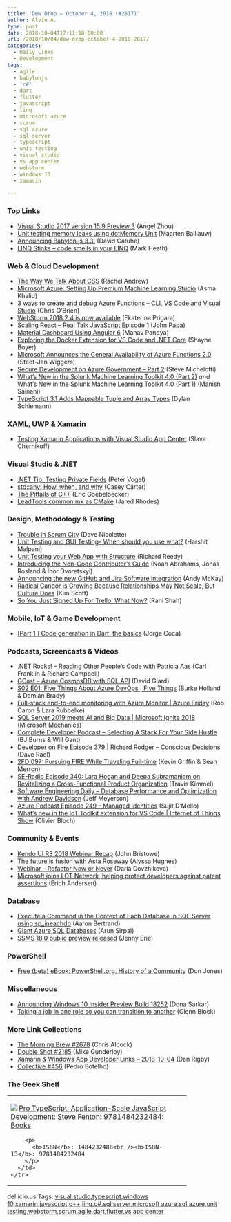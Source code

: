 ```yaml
---
title: 'Dew Drop – October 4, 2018 (#2817)'
author: Alvin A.
type: post
date: 2018-10-04T17:11:18+00:00
url: /2018/10/04/dew-drop-october-4-2018-2817/
categories:
  - Daily Links
  - Development
tags:
  - agile
  - babylonjs
  - 'c#'
  - dart
  - flutter
  - javascript
  - linq
  - microsoft azure
  - scrum
  - sql azure
  - sql server
  - typescript
  - unit testing
  - visual studio
  - vs app center
  - webstorm
  - windows 10
  - xamarin

---
```

### <a name="top"></a>Top Links

  * <a href="https://blogs.msdn.microsoft.com/visualstudio/2018/10/04/visual-studio-2017-version-15-9-preview-3/" target="_blank">Visual Studio 2017 version 15.9 Preview 3</a> (Angel Zhou)
  * <a href="https://blog.jetbrains.com/dotnet/2018/10/04/unit-testing-memory-leaks-using-dotmemory-unit/" target="_blank">Unit testing memory leaks using dotMemory Unit</a> (Maarten Balliauw)
  * <a href="http://blogs.windows.com/buildingapps/2018/10/04/announcing-babylon-js-3-3/?WT.mc_id=DX_MVP4025064" target="_blank">Announcing Babylon.js 3.3!</a> (David Catuhe)
  * <a href="https://markheath.net/post/linq-stinks" target="_blank">LINQ Stinks &#8211; code smells in your LINQ</a> (Mark Heath)



### <a name="web"></a>Web & Cloud Development

  * <a href="https://www.rachelandrew.co.uk/archives/2018/10/04/the-way-we-talk-about-css/" target="_blank">The Way We Talk About CSS</a> (Rachel Andrew)
  * <a href="http://www.asmak9.com/2018/10/microsoft-azure-setting-up-premium.html" target="_blank">Microsoft Azure: Setting Up Premium Machine Learning Studio</a> (Asma Khalid)
  * <a href="http://feedproxy.google.com/~r/ChrisObrien/~3/2tb9JvhD9q8/Azure-Functions-Visual-Studio-Code-CLI.html" target="_blank">3 ways to create and debug Azure Functions – CLI, VS Code and Visual Studio</a> (Chris O&#8217;Brien)
  * <a href="https://blog.jetbrains.com/webstorm/2018/10/webstorm-2018-2-4/" target="_blank">WebStorm 2018.2.4 is now available</a> (Ekaterina Prigara)
  * <a href="https://johnpapa.net/rtjs0001/" target="_blank">Scaling React &#8211; Real Talk JavaScript Episode 1</a> (John Papa)
  * <a href="https://neelbhatt.com/2018/10/04/material-dashboard-using-angular-6/" target="_blank">Material Dashboard Using Angular 6</a> (Manav Pandya)
  * <a href="http://feedproxy.google.com/~r/Tattoocoder/~3/EIy9gzOyEgw/" target="_blank">Exploring the Docker Extension for VS Code and .NET Core</a> (Shayne Boyer)
  * <a href="https://www.infoq.com/news/2018/10/azure-functions-2-ga?utm_campaign=infoq_content&utm_source=infoq&utm_medium=feed&utm_term=global" target="_blank">Microsoft Announces the General Availability of Azure Functions 2.0</a> (Steef-Jan Wiggers)
  * <a href="https://blogs.msdn.microsoft.com/azuregov/2018/10/03/secure-development-on-azure-government-part-2/" target="_blank">Secure Development on Azure Government – Part 2</a> (Steve Michelotti)
  * <a href="https://www.splunk.com/blog/2018/10/04/what-s-new-in-the-splunk-machine-learning-toolkit-4-0-part-2.html" target="_blank">What’s New in the Splunk Machine Learning Toolkit 4.0 (Part 2)</a> _and_ <a href="https://www.splunk.com/blog/2018/10/04/what-s-new-in-the-splunk-machine-learning-toolkit-4-0.html" target="_blank">What’s New in the Splunk Machine Learning Toolkit 4.0 (Part 1)</a> (Manish Sainani)
  * <a href="https://www.infoq.com/news/2018/10/typescript-mappable-tuple-array?utm_campaign=infoq_content&utm_source=infoq&utm_medium=feed&utm_term=global" target="_blank">TypeScript 3.1 Adds Mappable Tuple and Array Types</a> (Dylan Schiemann)



### <a name="silverlight"></a>XAML, UWP & Xamarin

  * <a href="https://blogs.msdn.microsoft.com/vsappcenter/testing-xamarin-applications-with-visual-studio-app-center/" target="_blank">Testing Xamarin Applications with Visual Studio App Center</a> (Slava Chernikoff)



### <a name="dotnet"></a>Visual Studio & .NET

  * <a href="https://visualstudiomagazine.com/blogs/tool-tracker/2018/08/testing-private-fields.aspx" target="_blank">.NET Tip: Testing Private Fields</a> (Peter Vogel)
  * <a href="https://blogs.msdn.microsoft.com/vcblog/2018/10/04/stdany-how-when-and-why/" target="_blank">std::any: How, when, and why</a> (Casey Carter)
  * <a href="http://feedproxy.google.com/~r/Typemock/~3/HZIlnTEYtlw/" target="_blank">The Pitfalls of C++</a> (Eric Goebelbecker)
  * <a href="https://jaredrhodes.com/2018/10/04/leadtools-common-mk-as-cmake/" target="_blank">LeadTools common.mk as CMake</a> (Jared Rhodes)



### <a name="design"></a>Design, Methodology & Testing

  * <a href="http://feedproxy.google.com/~r/LeadingAgile/~3/_Dy_pAfyRh0/" target="_blank">Trouble in Scrum City</a> (Dave Nicolette)
  * <a href="http://blogs.quovantis.com/unit-testing-and-gui-testing-when-should-you-use-what/" target="_blank">Unit Testing and GUI Testing- When should you use what?</a> (Harshit Malpani)
  * <a href="https://tracking.feedpress.it/link/10828/10474758" target="_blank">Unit Testing your Web App with Structure</a> (Richard Reedy)
  * <a href="https://kubernetes.io/blog/2018/10/04/introducing-the-non-code-contributors-guide/" target="_blank">Introducing the Non-Code Contributor’s Guide</a> (Noah Abrahams, Jonas Rosland & Ihor Dvoretskyi)
  * <a href="https://blog.github.com/2018-10-04-announcing-the-new-github-and-jira-software-cloud-integration/" target="_blank">Announcing the new GitHub and Jira Software integration</a> (Andy McKay)
  * <a href="https://www.radicalcandor.com/blog/radical-candor-growing/" target="_blank">Radical Candor is Growing Because Relationships May Not Scale, But Culture Does</a> (Kim Scott)
  * <a href="https://blog.trello.com/new-to-trello-beginner-tips" target="_blank">So You Just Signed Up For Trello. What Now?</a> (Rani Shah)



### <a name="mobile"></a>Mobile, IoT & Game Development

  * <a href="https://medium.com/flutter-community/part-1-code-generation-in-dart-the-basics-3127f4c842cc?source=rss----86fb29d7cc6a---4" target="_blank">[Part 1 ] Code generation in Dart: the basics</a> (Jorge Coca)



### <a name="podcasts"></a>Podcasts, Screencasts & Videos

  * <a href="http://www.dotnetrocks.com/default.aspx?ShowNum=1586" target="_blank">.NET Rocks! &#8211; Reading Other People&#8217;s Code with Patricia Aas</a> (Carl Franklin & Richard Campbell)
  * <a href="http://DavidGiard.com/2018/10/04/AzureCosmosDBWithSQLAPI.aspx" target="_blank">GCast &#8211; Azure CosmosDB with SQL API</a> (David Giard)
  * <a href="https://channel9.msdn.com/Shows/5-Things/S02-E01-Five-Things-About-Azure-DevOps?WT.mc_id=DX_MVP4025064" target="_blank">S02 E01: Five Things About Azure DevOps | Five Things</a> (Burke Holland & Damian Brady)
  * <a href="https://channel9.msdn.com/Shows/Azure-Friday/Full-stack-end-to-end-monitoring-with-Azure-Monitor?WT.mc_id=DX_MVP4025064" target="_blank">Full-stack end-to-end monitoring with Azure Monitor | Azure Friday</a> (Rob Caron & Lara Rubbelke)
  * <a href="http://www.youtube.com/watch?v=SupdSeLtZyM" target="_blank">SQL Server 2019 meets AI and Big Data | Microsoft Ignite 2018</a> (Microsoft Mechanics)
  * <a href="https://completedeveloperpodcast.com/episode-164/?utm_source=rss&utm_medium=rss&utm_campaign=episode-164" target="_blank">Complete Developer Podcast &#8211; Selecting A Stack For Your Side Hustle</a> (BJ Burns & Will Gant)
  * <a href="http://developeronfire.com/podcast/episode-379-richard-rodger-conscious-decisions" target="_blank">Developer on Fire Episode 379 | Richard Rodger &#8211; Conscious Decisions</a> (Dave Rael)
  * <a href="https://2frugaldudes.com/2fd-097-pursuing-fire-while-traveling-full-time/" target="_blank">2FD 097: Pursuing FIRE While Traveling Full-time</a> (Kevin Griffin & Sean Merron)
  * <a href="http://feedproxy.google.com/~r/se-radio/~3/qavdaGh8_eY/" target="_blank">SE-Radio Episode 340: Lara Hogan and Deepa Subramaniam on Revitalizing a Cross-Functional Product Organization</a> (Travis Kimmel)
  * <a href="https://softwareengineeringdaily.com/2018/10/04/database-performance-and-optimization-with-andrew-davidson/" target="_blank">Software Engineering Daily &#8211; Database Performance and Optimization with Andrew Davidson</a> (Jeff Meyerson)
  * <a href="http://azpodcast.azurewebsites.net/post/Episode-249-Managed-Identies" target="_blank">Azure Podcast Episode 249 &#8211; Managed Identities</a> (Sujit D&#8217;Mello)
  * <a href="https://channel9.msdn.com/Shows/Internet-of-Things-Show/Whats-new-in-the-IoT-Toolkit-extension-for-VS-Code?WT.mc_id=DX_MVP4025064" target="_blank">What&#8217;s new in the IoT Toolkit extension for VS Code | Internet of Things Show</a> (Olivier Bloch)



### <a name="events"></a>Community & Events

  * <a href="https://www.telerik.com/blogs/kendo-ui-r3-2018-webinar-recap" target="_blank">Kendo UI R3 2018 Webinar Recap</a> (John Bristowe)
  * <a href="https://www.microsoft.com/en-us/research/blog/the-future-is-fusion-with-asta-roseway/" target="_blank">The future is fusion with Asta Roseway</a> (Alyssa Hughes)
  * <a href="https://blog.jetbrains.com/dotnet/2018/10/04/webinar-refactor-now-never/" target="_blank">Webinar – Refactor Now or Never</a> (Daria Dovzhikova)
  * <a href="https://azure.microsoft.com/blog/microsoft-joins-lot-network-helping-protect-developers-against-patent-assertions/" target="_blank">Microsoft joins LOT Network, helping protect developers against patent assertions</a> (Erich Andersen)



### <a name="sql"></a>Database

  * <a href="http://feedproxy.google.com/~r/MSSQLTips-LatestSqlServerTips/~3/x7DtgIi-d3I/tip.asp" target="_blank">Execute a Command in the Context of Each Database in SQL Server using sp_ineachdb</a> (Aaron Bertrand)
  * <a href="https://blobeater.blog/2018/10/04/giant-azure-sql-databases/" target="_blank">Giant Azure SQL Databases</a> (Arun Sirpal)
  * <a href="https://cloudblogs.microsoft.com/sqlserver/2018/10/03/ssms-18-0-public-preview-released/" target="_blank">SSMS 18.0 public preview released</a> (Jenny Erie)



### <a name="ps"></a>PowerShell

  * <a href="https://powershell.org/2018/10/04/free-beta-ebook-powershell-org-history-of-a-community/" target="_blank">Free (beta) eBook: PowerShell.org, History of a Community</a> (Don Jones)



### <a name="misc"></a>Miscellaneous

  * <a href="http://blogs.windows.com/windowsexperience/2018/10/03/announcing-windows-10-insider-preview-build-18252/?WT.mc_id=DX_MVP4025064" target="_blank">Announcing Windows 10 Insider Preview Build 18252</a> (Dona Sarkar)
  * <a href="https://medium.com/@gblock/taking-a-job-in-one-role-so-you-can-transition-to-another-190affdee043?source=rss-944cd40f002f------2" target="_blank">Taking a job in one role so you can transition to another</a> (Glenn Block)



### <a name="links"></a>More Link Collections

  * <a href="http://feedproxy.google.com/~r/ReflectivePerspective/~3/vZ0LsYZH5MY/" target="_blank">The Morning Brew #2678</a> (Chris Alcock)
  * <a href="https://afreshcup.com/home/2018/10/04/double-shot-2185.html" target="_blank">Double Shot #2185</a> (Mike Gunderloy)
  * <a href="https://links.danrigby.com/2018/10/app-developer-links-2018-10-04/" target="_blank">Xamarin & Windows App Developer Links &#8211; 2018-10-04</a> (Dan Rigby)
  * <a href="http://feedproxy.google.com/~r/tympanus/~3/jHA25Y_cro8/" target="_blank">Collective #456</a> (Pedro Botelho)



### <a name="shelf"></a>The Geek Shelf

<div class="wlWriterEditableSmartContent" id="scid:7dc1bd33-94bd-46fd-a20b-0131235bcd47:8f9a3a0c-cfa9-4c3c-a6cb-0f28354413ff" style="margin: 0px; padding: 0px; float: none; display: inline;">
  <table cellspacing="0" cellpadding="2" width="400" border="0" unselectable="on">
    <tr>
      <td valign="top" width="400">
        <p>
          <a title="Pro TypeScript: Application-Scale JavaScript Development: Steve Fenton: 9781484232484: Books" href="https://www.amazon.com/exec/obidos/ASIN/1484232488/amavin-20"><img data-recalc-dims="1" decoding="async" src="https://i0.wp.com/images-na.ssl-images-amazon.com/images/I/41DdfzGvEcL._AC_US218_.jpg?w=660&#038;ssl=1" border="0" align="left" style="float:left" />Pro TypeScript: Application-Scale JavaScript Development: Steve Fenton: 9781484232484: Books</a>
        </p>
        
        <p>
          <b>ISBN</b>: 1484232488<br /><b>ISBN-13</b>: 9781484232484
        </p>
      </td>
    </tr>
  </table>
</div>



<div class="wlWriterEditableSmartContent" id="scid:77ECF5F8-D252-44F5-B4EB-D463C5396A79:9b8d43f2-f22e-4282-a283-1ec5e509f19e" style="margin: 0px; padding: 0px; float: none; display: inline;">
  del.icio.us Tags: <a href="http://del.icio.us/popular/visual+studio" rel="tag">visual studio</a>,<a href="http://del.icio.us/popular/typescript" rel="tag">typescript</a>,<a href="http://del.icio.us/popular/windows+10" rel="tag">windows 10</a>,<a href="http://del.icio.us/popular/xamarin" rel="tag">xamarin</a>,<a href="http://del.icio.us/popular/javascript" rel="tag">javascript</a>,<a href="http://del.icio.us/popular/c%2b%2b" rel="tag">c++</a>,<a href="http://del.icio.us/popular/linq" rel="tag">linq</a>,<a href="http://del.icio.us/popular/c%23" rel="tag">c#</a>,<a href="http://del.icio.us/popular/sql+server" rel="tag">sql server</a>,<a href="http://del.icio.us/popular/microsoft+azure" rel="tag">microsoft azure</a>,<a href="http://del.icio.us/popular/sql+azure" rel="tag">sql azure</a>,<a href="http://del.icio.us/popular/unit+testing" rel="tag">unit testing</a>,<a href="http://del.icio.us/popular/webstorm" rel="tag">webstorm</a>,<a href="http://del.icio.us/popular/scrum" rel="tag">scrum</a>,<a href="http://del.icio.us/popular/agile" rel="tag">agile</a>,<a href="http://del.icio.us/popular/dart" rel="tag">dart</a>,<a href="http://del.icio.us/popular/flutter" rel="tag">flutter</a>,<a href="http://del.icio.us/popular/vs+app+center" rel="tag">vs app center</a>
</div>